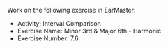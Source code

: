 Work on the following exercise in EarMaster:
- Activity: Interval Comparison
- Exercise Name: Minor 3rd & Major 6th - Harmonic
- Exercise Number: 7.6
